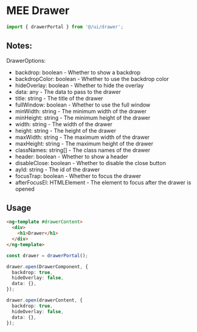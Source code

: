 # MEE Drawer

```typescript
import { drawerPortal } from '@/ui/drawer';
```

## Notes:

DrawerOptions:

- backdrop: boolean - Whether to show a backdrop
- backdropColor: boolean - Whether to use the backdrop color
- hideOverlay: boolean - Whether to hide the overlay
- data: any - The data to pass to the drawer
- title: string - The title of the drawer
- fullWindow: boolean - Whether to use the full window
- minWidth: string - The minimum width of the drawer
- minHeight: string - The minimum height of the drawer
- width: string - The width of the drawer
- height: string - The height of the drawer
- maxWidth: string - The maximum width of the drawer
- maxHeight: string - The maximum height of the drawer
- classNames: string[] - The class names of the drawer
- header: boolean - Whether to show a header
- disableClose: boolean - Whether to disable the close button
- ayId: string - The id of the drawer
- focusTrap: boolean - Whether to focus the drawer
- afterFocusEl: HTMLElement - The element to focus after the drawer is opened

## Usage

```html
<ng-template #drawerContent>
  <div>
    <h1>Drawer</h1>
  </div>
</ng-template>
```

```typescript
const drawer = drawerPortal();

drawer.open(DrawerComponent, {
  backdrop: true,
  hideOverlay: false,
  data: {},
});

drawer.open(drawerContent, {
  backdrop: true,
  hideOverlay: false,
  data: {},
});
```
